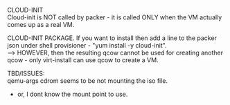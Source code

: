 CLOUD-INIT  
Cloud-init is NOT called by packer - it is called ONLY when the VM actually comes up as a real VM.  
  
CLOUD-INIT PACKAGE. 
If you want to install then add a line to the packer json under shell provisioner - "yum install -y cloud-init".   
--> HOWEVER, then the resulting qcow cannot be used for creating another qcow - only virt-install can use qcow to create a VM. 

TBD/ISSUES:  
qemu-args cdrom seems to be not mounting the iso file. 
- or, I dont know the mount point to use. 
